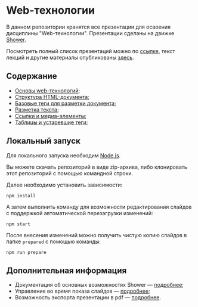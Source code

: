 # Web-технологии

В данном репозитории хранятся все презентации для освоения дисциплины
"Web-технологии". Презентации сделаны на движке [Shower](https://shwr.me/). 

Посмотреть полный список презентаций можно по [ссылке](https://lovesolaristics.github.io/shower-presentation/), текст лекций и другие материалы опубликованы [здесь](https://lovesolaristics.notion.site/Web-d97cfb30a78741aaa1b13a39a3d8e39f).

## Содержание

- [Основы web-технологий](https://lovesolaristics.github.io/shower-presentation/1.html);
- [Структура HTML-документа](https://lovesolaristics.github.io/shower-presentation/2.html);
- [Базовые теги для разметки документа](https://lovesolaristics.github.io/shower-presentation/3.html);
- [Разметка текста](https://lovesolaristics.github.io/shower-presentation/4.html);
- [Ссылки и медиа-элементы](https://lovesolaristics.github.io/shower-presentation/5.html);
- [Таблицы и устаревшие теги](https://lovesolaristics.github.io/shower-presentation/6.html);

## Локальный запуск

Для локального запуска необходим [Node.js](https://nodejs.org/en/).

Вы можете скачать репозиторий в виде zip-архива, либо клонировать этот репозиторий с помощью командной строки.

Далее необходимо установить зависимости:

```
npm install
```

А затем выполнить команду для возможности редактирования слайдов с поддержкой автоматической перезагрузки изменений:

```
npm start
```

После внесения изменений можно получить чистую копию слайдов в папке `prepared`
с помощью команды:

```
npm run prepare
```

## Дополнительная информация

- Документация об основных возможностях Shower — [подробнее](https://github.com/LoveSolaristics/shower-presentation/blob/master/docs/features.md);
- Управление во время показа слайдов — [подробнее](https://github.com/LoveSolaristics/shower-presentation/blob/master/docs/shortcuts.md);
- Возможность экспорта презентации в pdf — [подробнее](https://github.com/LoveSolaristics/shower-presentation/blob/master/docs/pdf.md).